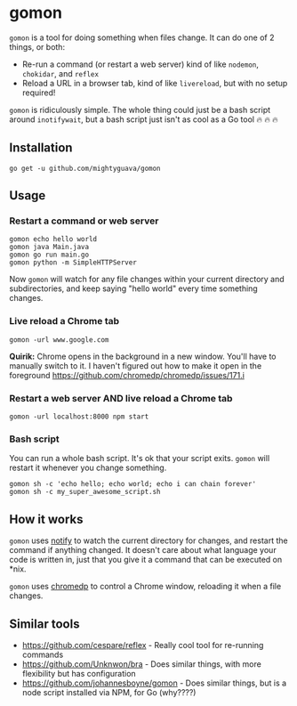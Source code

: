 # gomon

`gomon` is a tool for doing something when files change. It can do one of 2 things, or both:
- Re-run a command (or restart a web server) kind of like `nodemon`, `chokidar`, and `reflex`
- Reload a URL in a browser tab, kind of like `livereload`, but with no setup required!

`gomon` is ridiculously simple. The whole thing could just be a bash script around `inotifywait`, but a bash script just isn't as cool as a Go tool 🔥 🔥 🔥

## Installation

```
go get -u github.com/mightyguava/gomon
```

## Usage

### Restart a command or web server

```
gomon echo hello world
gomon java Main.java
gomon go run main.go
gomon python -m SimpleHTTPServer
```

Now `gomon` will watch for any file changes within your current directory and subdirectories, and keep saying "hello world" every time something changes.

### Live reload a Chrome tab

```
gomon -url www.google.com
```

**Quirik:** Chrome opens in the background in a new window. You'll have to manually switch to it. I haven't figured out how to make it open in the foreground https://github.com/chromedp/chromedp/issues/171.i

### Restart a web server AND live reload a Chrome tab

```
gomon -url localhost:8000 npm start
```

### Bash script

You can run a whole bash script. It's ok that your script exits. `gomon` will restart it whenever you change something.

```
gomon sh -c 'echo hello; echo world; echo i can chain forever'
gomon sh -c my_super_awesome_script.sh
```

## How it works

`gomon` uses [notify](https://github.com/rjeczalik/notify) to watch the current directory for changes, and restart the command if anything changed. It doesn't care about what language your code is written in, just that you give it a command that can be executed on *nix.

`gomon` uses [chromedp](https://github.com/chromedp/chromedp) to control a Chrome window, reloading it when a file changes.

## Similar tools

- https://github.com/cespare/reflex - Really cool tool for re-running commands
- https://github.com/Unknwon/bra - Does similar things, with more flexibility but has configuration
- https://github.com/johannesboyne/gomon - Does similar things, but is a node script installed via NPM, for Go (why????)